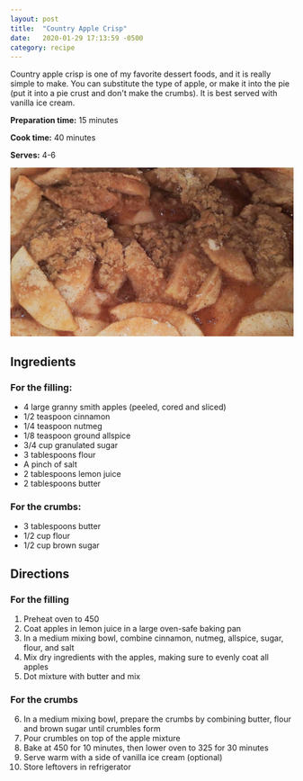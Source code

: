 ```yaml
---
layout: post
title:  "Country Apple Crisp"
date:   2020-01-29 17:13:59 -0500
category: recipe
---
```


Country apple crisp is one of my favorite dessert foods, and it is really simple to make. You can substitute the type of apple, or make it into the pie (put it into a pie crust and don't make the crumbs). It is best served with vanilla ice cream.

**Preparation time:** 15 minutes

**Cook time:** 40 minutes

**Serves:** 4-6

![Apple Crisp](/assets/images/posts/apple-crisp.jpg)

## Ingredients
### For the filling:
- 4 large granny smith apples (peeled, cored and sliced)
- 1/2 teaspoon cinnamon
- 1/4 teaspoon nutmeg
- 1/8 teaspoon ground allspice
- 3/4 cup granulated sugar
- 3 tablespoons flour
- A pinch of salt
- 2 tablespoons lemon juice
- 2 tablespoons butter

### For the crumbs:
- 3 tablespoons butter
- 1/2 cup flour
- 1/2 cup brown sugar

## Directions
### For the filling
1. Preheat oven to 450
2. Coat apples in lemon juice in a large oven-safe baking pan
3. In a medium mixing bowl, combine cinnamon, nutmeg, allspice, sugar, flour, and salt
4. Mix dry ingredients with the apples, making sure to evenly coat all apples
5. Dot mixture with butter and mix

### For the crumbs
6. In a medium mixing bowl, prepare the crumbs by combining butter, flour and brown sugar until crumbles form
7. Pour crumbles on top of the apple mixture
8. Bake at 450 for 10 minutes, then lower oven to 325 for 30 minutes
9. Serve warm with a side of vanilla ice cream (optional)
10. Store leftovers in refrigerator